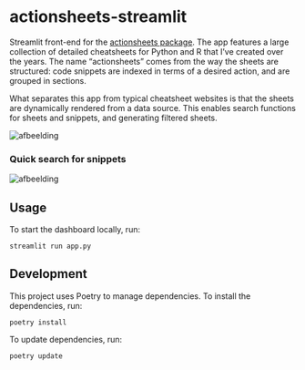 # actionsheets-streamlit
Streamlit front-end for the [actionsheets package](https://github.com/niekdt/actionsheets).
The app features a large collection of detailed cheatsheets for Python and R that I’ve created over the years. 
The name “actionsheets” comes from the way the sheets are structured: code snippets are indexed in terms of a desired action, and are grouped in sections.

What separates this app from typical cheatsheet websites is that the sheets are dynamically rendered from a data source. 
This enables search functions for sheets and snippets, and generating filtered sheets.

![afbeelding](https://github.com/user-attachments/assets/8999e0c0-f7d5-4c16-9f19-6768000f4ec4)


### Quick search for snippets
![afbeelding](https://github.com/user-attachments/assets/8e8fe91f-99a1-439e-9128-8e35559ee378)



## Usage
To start the dashboard locally, run:
```shell
streamlit run app.py
```

## Development
This project uses Poetry to manage dependencies. To install the dependencies, run:
```shell
poetry install
```

To update dependencies, run:

```shell
poetry update
```
